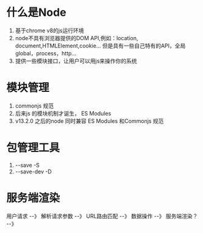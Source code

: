 # 什么是Node
1. 基于chrome v8的js运行环境
2. node不具有浏览器提供的DOM API,例如：location, document,HTMLElement,cookie...
        但是具有一些自己特有的API，全局global，process，http...
3. 提供一些模块接口，让用户可以用js来操作你的系统

# 模块管理
1. commonjs 规范
2. 后来js 的模块机制才诞生， ES Modules
3. v13.2.0 之后的node 同时兼容 ES Modules 和Commonjs 规范

# 包管理工具
1. --save    -S
2. --save-dev    -D

# 服务端渲染
用户请求  --》 解析请求参数  --》 URL路由匹配  --》 数据操作  --》 服务端渲染？ --》




